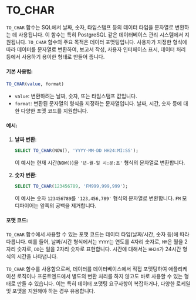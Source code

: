 # TO\_CHAR



`TO_CHAR` 함수는 SQL에서 날짜, 숫자, 타임스탬프 등의 데이터 타입을 문자열로 변환하는 데 사용됩니다. 이 함수는 특히 PostgreSQL 같은 데이터베이스 관리 시스템에서 지원됩니다. `TO_CHAR` 함수의 주요 목적은 데이터 포맷팅입니다. 사용자가 지정한 형식에 따라 데이터를 문자열로 변환하여, 보고서 작성, 사용자 인터페이스 표시, 데이터 처리 등에서 사용하기 용이한 형태로 만들어 줍니다.

#### 기본 사용법:

```sql
TO_CHAR(value, format)
```

* `value`: 변환하려는 날짜, 숫자, 또는 타임스탬프 값입니다.
* `format`: 변환된 문자열의 형식을 지정하는 문자열입니다. 날짜, 시간, 숫자 등에 대한 다양한 포맷 코드를 지원합니다.

#### 예시:

1.  **날짜 변환**:

    ```sql
    SELECT TO_CHAR(NOW(), 'YYYY-MM-DD HH24:MI:SS');
    ```

    이 예시는 현재 시간(`NOW()`)을 `'년-월-일 시:분:초'` 형식의 문자열로 변환합니다.
2.  **숫자 변환**:

    ```sql
    SELECT TO_CHAR(123456789, 'FM999,999,999');
    ```

    이 예시는 숫자 `123456789`를 `'123,456,789'` 형식의 문자열로 변환합니다. `FM` 모디파이어는 앞쪽의 공백을 제거합니다.

#### 포맷 코드:

`TO_CHAR` 함수에서 사용할 수 있는 포맷 코드는 데이터 타입(날짜/시간, 숫자 등)에 따라 다릅니다. 예를 들어, 날짜/시간 형식에서는 `YYYY`는 연도를 4자리 숫자로, `MM`은 월을 2자리 숫자로, `DD`는 일을 2자리 숫자로 표현합니다. 시간에 대해서는 `HH24`가 24시간 형식의 시간을 나타냅니다.

`TO_CHAR` 함수를 사용함으로써, 데이터를 데이터베이스에서 직접 포맷팅하여 애플리케이션 로직이나 프론트엔드에서 별도의 변환 처리를 하지 않고도 바로 사용할 수 있는 형태로 만들 수 있습니다. 이는 특히 데이터 포맷팅 요구사항이 복잡하거나, 다양한 로케일 및 포맷을 지원해야 하는 경우 유용합니다.



